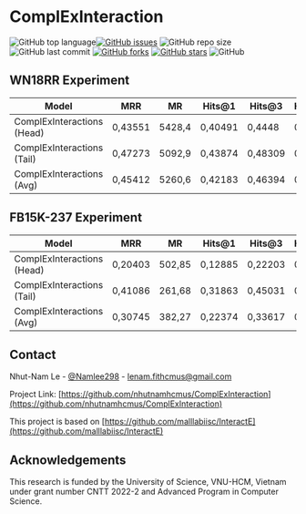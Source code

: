 # ComplExInteraction

<img alt="GitHub top language" src="https://img.shields.io/github/languages/top/nhutnamhcmus/ComplExInteraction"><a href="https://github.com/nhutnamhcmus/ComplExInteraction/issues"><img alt="GitHub issues" src="https://img.shields.io/github/issues/nhutnamhcmus/ComplExInteraction"></a>
<img alt="GitHub repo size" src="https://img.shields.io/github/repo-size/nhutnamhcmus/ComplExInteraction">
<img alt="GitHub last commit" src="https://img.shields.io/github/last-commit/nhutnamhcmus/ComplExInteraction">
<a href="https://github.com/nhutnamhcmus/ComplExInteraction/network"><img alt="GitHub forks" src="https://img.shields.io/github/forks/nhutnamhcmus/ComplExInteraction"></a>
<a href="https://github.com/nhutnamhcmus/ComplExInteraction/stargazers"><img alt="GitHub stars" src="https://img.shields.io/github/stars/nhutnamhcmus/ComplExInteraction"></a>
<img alt="GitHub" src="https://img.shields.io/github/license/nhutnamhcmus/ComplExInteraction">

## WN18RR Experiment

| Model  | MRR  | MR  | Hits@1  | Hits@3  | Hits@10  |
|---|---|---|---|---|---|
| ComplExInteractions (Head) |  0,43551 | 5428,4  |  0,40491|  0,4448 |  0,50383 |
| ComplExInteractions (Tail)  |  0,47273 |  5092,9|  0,43874 |  0,48309 |  0,5485 |
| ComplExInteractions (Avg)  | 0,45412   | 5260,6  | 0,42183  | 0,46394  | 0,52616 |

## FB15K-237 Experiment

| Model  | MRR  | MR  | Hits@1  | Hits@3  | Hits@10  |
|---|---|---|---|---|---|
| ComplExInteractions (Head) |  0,20403 | 502,85  |  0,12885 |  0,22203 |  0,35762 |
| ComplExInteractions (Tail)  |  0,41086 |  261,68|  0,31863 |  0,45031 |  0,59425 |
| ComplExInteractions (Avg)  | 0,30745   | 382,27  | 0,22374 | 0,33617  | 0,47594 |

## Contact

Nhut-Nam Le - [@Namlee298](https://twitter.com/Namlee298) - lenam.fithcmus@gmail.com

Project Link: [https://github.com/nhutnamhcmus/ComplExInteraction](https://github.com/nhutnamhcmus/ComplExInteraction)

This project is based on [https://github.com/malllabiisc/InteractE](https://github.com/malllabiisc/InteractE)

## Acknowledgements 

This research is funded by the University of Science, VNU-HCM, Vietnam under grant number CNTT 2022-2 and Advanced Program in Computer Science.
